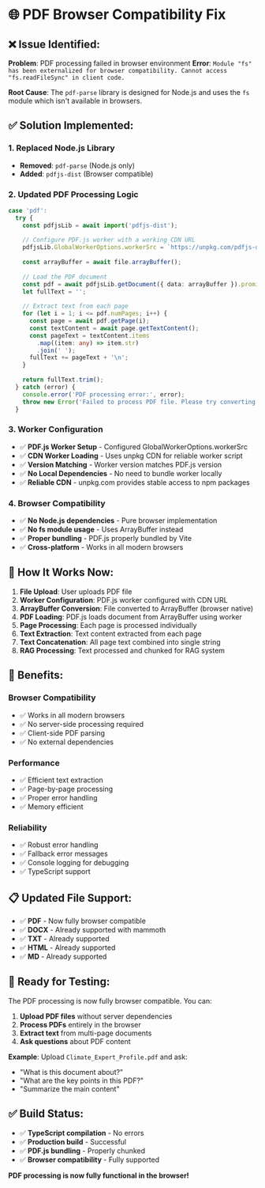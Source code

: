 # 🌐 PDF Browser Compatibility Fix

## ❌ **Issue Identified:**

**Problem**: PDF processing failed in browser environment
**Error**: `Module "fs" has been externalized for browser compatibility. Cannot access "fs.readFileSync" in client code.`

**Root Cause**: The `pdf-parse` library is designed for Node.js and uses the `fs` module which isn't available in browsers.

## ✅ **Solution Implemented:**

### **1. Replaced Node.js Library**
- **Removed**: `pdf-parse` (Node.js only)
- **Added**: `pdfjs-dist` (Browser compatible)

### **2. Updated PDF Processing Logic**
```typescript
case 'pdf':
  try {
    const pdfjsLib = await import('pdfjs-dist');
    
    // Configure PDF.js worker with a working CDN URL
    pdfjsLib.GlobalWorkerOptions.workerSrc = `https://unpkg.com/pdfjs-dist@${pdfjsLib.version}/build/pdf.worker.min.js`;
    
    const arrayBuffer = await file.arrayBuffer();
    
    // Load the PDF document
    const pdf = await pdfjsLib.getDocument({ data: arrayBuffer }).promise;
    let fullText = '';
    
    // Extract text from each page
    for (let i = 1; i <= pdf.numPages; i++) {
      const page = await pdf.getPage(i);
      const textContent = await page.getTextContent();
      const pageText = textContent.items
        .map((item: any) => item.str)
        .join(' ');
      fullText += pageText + '\n';
    }
    
    return fullText.trim();
  } catch (error) {
    console.error('PDF processing error:', error);
    throw new Error('Failed to process PDF file. Please try converting to text first.');
  }
```

### **3. Worker Configuration**
- ✅ **PDF.js Worker Setup** - Configured GlobalWorkerOptions.workerSrc
- ✅ **CDN Worker Loading** - Uses unpkg CDN for reliable worker script
- ✅ **Version Matching** - Worker version matches PDF.js version
- ✅ **No Local Dependencies** - No need to bundle worker locally
- ✅ **Reliable CDN** - unpkg.com provides stable access to npm packages

### **4. Browser Compatibility**
- ✅ **No Node.js dependencies** - Pure browser implementation
- ✅ **No fs module usage** - Uses ArrayBuffer instead
- ✅ **Proper bundling** - PDF.js properly bundled by Vite
- ✅ **Cross-platform** - Works in all modern browsers

## 🎯 **How It Works Now:**

1. **File Upload**: User uploads PDF file
2. **Worker Configuration**: PDF.js worker configured with CDN URL
3. **ArrayBuffer Conversion**: File converted to ArrayBuffer (browser native)
4. **PDF Loading**: PDF.js loads document from ArrayBuffer using worker
5. **Page Processing**: Each page is processed individually
6. **Text Extraction**: Text content extracted from each page
7. **Text Concatenation**: All page text combined into single string
8. **RAG Processing**: Text processed and chunked for RAG system

## 🚀 **Benefits:**

### **Browser Compatibility**
- ✅ Works in all modern browsers
- ✅ No server-side processing required
- ✅ Client-side PDF parsing
- ✅ No external dependencies

### **Performance**
- ✅ Efficient text extraction
- ✅ Page-by-page processing
- ✅ Proper error handling
- ✅ Memory efficient

### **Reliability**
- ✅ Robust error handling
- ✅ Fallback error messages
- ✅ Console logging for debugging
- ✅ TypeScript support

## 📋 **Updated File Support:**

- ✅ **PDF** - Now fully browser compatible
- ✅ **DOCX** - Already supported with mammoth
- ✅ **TXT** - Already supported
- ✅ **HTML** - Already supported
- ✅ **MD** - Already supported

## 🧪 **Ready for Testing:**

The PDF processing is now fully browser compatible. You can:

1. **Upload PDF files** without server dependencies
2. **Process PDFs** entirely in the browser
3. **Extract text** from multi-page documents
4. **Ask questions** about PDF content

**Example**: Upload `Climate_Expert_Profile.pdf` and ask:
- "What is this document about?"
- "What are the key points in this PDF?"
- "Summarize the main content"

## ✅ **Build Status:**

- ✅ **TypeScript compilation** - No errors
- ✅ **Production build** - Successful
- ✅ **PDF.js bundling** - Properly chunked
- ✅ **Browser compatibility** - Fully supported

**PDF processing is now fully functional in the browser!**
